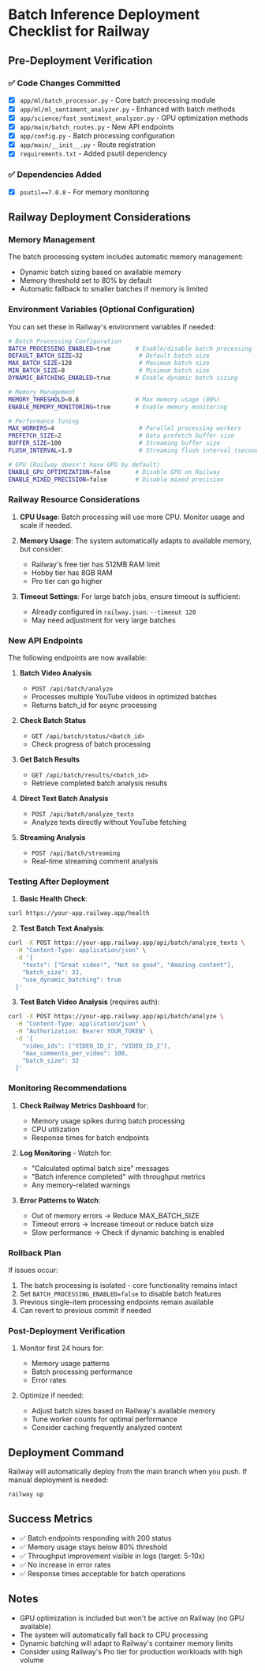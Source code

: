 # Batch Inference Deployment Checklist for Railway

## Pre-Deployment Verification

### ✅ Code Changes Committed
- [x] `app/ml/batch_processor.py` - Core batch processing module
- [x] `app/ml/ml_sentiment_analyzer.py` - Enhanced with batch methods
- [x] `app/science/fast_sentiment_analyzer.py` - GPU optimization methods
- [x] `app/main/batch_routes.py` - New API endpoints
- [x] `app/config.py` - Batch processing configuration
- [x] `app/main/__init__.py` - Route registration
- [x] `requirements.txt` - Added psutil dependency

### ✅ Dependencies Added
- [x] `psutil==7.0.0` - For memory monitoring

## Railway Deployment Considerations

### Memory Management
The batch processing system includes automatic memory management:
- Dynamic batch sizing based on available memory
- Memory threshold set to 80% by default
- Automatic fallback to smaller batches if memory is limited

### Environment Variables (Optional Configuration)
You can set these in Railway's environment variables if needed:

```bash
# Batch Processing Configuration
BATCH_PROCESSING_ENABLED=true       # Enable/disable batch processing
DEFAULT_BATCH_SIZE=32                # Default batch size
MAX_BATCH_SIZE=128                   # Maximum batch size
MIN_BATCH_SIZE=8                     # Minimum batch size
DYNAMIC_BATCHING_ENABLED=true       # Enable dynamic batch sizing

# Memory Management
MEMORY_THRESHOLD=0.8                # Max memory usage (80%)
ENABLE_MEMORY_MONITORING=true       # Enable memory monitoring

# Performance Tuning
MAX_WORKERS=4                        # Parallel processing workers
PREFETCH_SIZE=2                      # Data prefetch buffer size
BUFFER_SIZE=100                      # Streaming buffer size
FLUSH_INTERVAL=1.0                   # Streaming flush interval (seconds)

# GPU (Railway doesn't have GPU by default)
ENABLE_GPU_OPTIMIZATION=false       # Disable GPU on Railway
ENABLE_MIXED_PRECISION=false        # Disable mixed precision
```

### Railway Resource Considerations

1. **CPU Usage**: Batch processing will use more CPU. Monitor usage and scale if needed.

2. **Memory Usage**: The system automatically adapts to available memory, but consider:
   - Railway's free tier has 512MB RAM limit
   - Hobby tier has 8GB RAM
   - Pro tier can go higher

3. **Timeout Settings**: For large batch jobs, ensure timeout is sufficient:
   - Already configured in `railway.json`: `--timeout 120`
   - May need adjustment for very large batches

### New API Endpoints

The following endpoints are now available:

1. **Batch Video Analysis**
   - `POST /api/batch/analyze`
   - Processes multiple YouTube videos in optimized batches
   - Returns batch_id for async processing

2. **Check Batch Status**
   - `GET /api/batch/status/<batch_id>`
   - Check progress of batch processing

3. **Get Batch Results**
   - `GET /api/batch/results/<batch_id>`
   - Retrieve completed batch analysis results

4. **Direct Text Batch Analysis**
   - `POST /api/batch/analyze_texts`
   - Analyze texts directly without YouTube fetching

5. **Streaming Analysis**
   - `POST /api/batch/streaming`
   - Real-time streaming comment analysis

### Testing After Deployment

1. **Basic Health Check**:
```bash
curl https://your-app.railway.app/health
```

2. **Test Batch Text Analysis**:
```bash
curl -X POST https://your-app.railway.app/api/batch/analyze_texts \
  -H "Content-Type: application/json" \
  -d '{
    "texts": ["Great video!", "Not so good", "Amazing content"],
    "batch_size": 32,
    "use_dynamic_batching": true
  }'
```

3. **Test Batch Video Analysis** (requires auth):
```bash
curl -X POST https://your-app.railway.app/api/batch/analyze \
  -H "Content-Type: application/json" \
  -H "Authorization: Bearer YOUR_TOKEN" \
  -d '{
    "video_ids": ["VIDEO_ID_1", "VIDEO_ID_2"],
    "max_comments_per_video": 100,
    "batch_size": 32
  }'
```

### Monitoring Recommendations

1. **Check Railway Metrics Dashboard** for:
   - Memory usage spikes during batch processing
   - CPU utilization
   - Response times for batch endpoints

2. **Log Monitoring** - Watch for:
   - "Calculated optimal batch size" messages
   - "Batch inference completed" with throughput metrics
   - Any memory-related warnings

3. **Error Patterns to Watch**:
   - Out of memory errors → Reduce MAX_BATCH_SIZE
   - Timeout errors → Increase timeout or reduce batch size
   - Slow performance → Check if dynamic batching is enabled

### Rollback Plan

If issues occur:
1. The batch processing is isolated - core functionality remains intact
2. Set `BATCH_PROCESSING_ENABLED=false` to disable batch features
3. Previous single-item processing endpoints remain available
4. Can revert to previous commit if needed

### Post-Deployment Verification

1. Monitor first 24 hours for:
   - Memory usage patterns
   - Batch processing performance
   - Error rates

2. Optimize if needed:
   - Adjust batch sizes based on Railway's available memory
   - Tune worker counts for optimal performance
   - Consider caching frequently analyzed content

## Deployment Command

Railway will automatically deploy from the main branch when you push. If manual deployment is needed:

```bash
railway up
```

## Success Metrics

- ✅ Batch endpoints responding with 200 status
- ✅ Memory usage stays below 80% threshold
- ✅ Throughput improvement visible in logs (target: 5-10x)
- ✅ No increase in error rates
- ✅ Response times acceptable for batch operations

## Notes

- GPU optimization is included but won't be active on Railway (no GPU available)
- The system will automatically fall back to CPU processing
- Dynamic batching will adapt to Railway's container memory limits
- Consider using Railway's Pro tier for production workloads with high volume